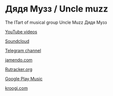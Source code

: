 # Дядя Музз / Uncle muzz
The ITart of musical group Uncle Muzz Дядя Музз


<a href = 'https://www.youtube.com/user/uncleMuzz/videos'  target='_blank'>YouTube videos</a>

<a href = 'https://soundcloud.com/uncle-muzz/sets'  target='_blank'>Soundcloud</a>

<a href = 'https://t.me/unclemuzz'  target='_blank'>Telegram channel</a>

<a href = 'https://www.jamendo.com/artist/506426/dyadya-muzz/albums'  target='_blank'>jamendo.com</a>

<a href = 'https://rutracker.org/forum/viewtopic.php?t=5072692'  target='_blank'>Rutracker.org</a>

<a href = 'https://play.google.com/store/search?q=%D0%B4%D1%8F%D0%B4%D1%8F%20%D0%BC%D1%83%D0%B7%D0%B7&c=music'  target='_blank'>Google Play Music</a>

<a href = 'https://unclemuzz.kroogi.com/music'  target='_blank'>kroogi.com</a>


